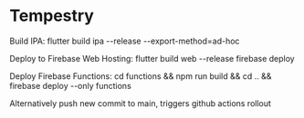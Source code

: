 # Tempestry

Build IPA:
flutter build ipa --release --export-method=ad-hoc

Deploy to Firebase Web Hosting:
flutter build web --release
firebase deploy

Deploy Firebase Functions:
cd functions && npm run build && cd .. && firebase deploy --only functions

Alternatively push new commit to main, triggers github actions rollout
